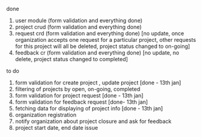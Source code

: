 done
1. user module (form validation and everything done)
2. project crud (form validation and everything done)
3. request crd  (form validation and everything done)
[no update, once organization accepts one request for a particular project, other requests for this project will all be deleted, project status changed to on-going]
4. feedback cr  (form validation and everything done)
[no update, no delete, project status changed to completed]

to do
1. form validation for create project , update project [done - 13th jan]
2. filtering of projects by open, on-going, completed
3. form validation for project request [done - 13th jan]
4. form validation for feedback request [done- 13th jan]
5. fetching data for displaying of project info [done - 13th jan]
6. organization registration 
7. notify organization about project closure and ask for feedback
8. project start date, end date issue

